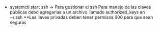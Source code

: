 - systemctl start ssh -> Para gestionar el ssh
Para manejo de las claves publicas debo agregarlas a un archivo llamado authorized_keys en ~/.ssh
**Las llaves privadas deben tener permisos 600 para que sean seguras
